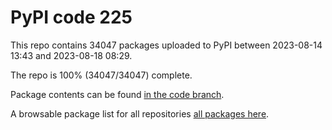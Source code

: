# PyPI code 225

This repo contains 34047 packages uploaded to PyPI between 
2023-08-14 13:43 and 2023-08-18 08:29.

The repo is 100% (34047/34047) complete.

Package contents can be found [in the code branch](https://github.com/pypi-data/pypi-mirror-225/tree/code/packages).

A browsable package list for all repositories [all packages here](https://pypi-data.github.io/website/repositories/pypi-mirror-225).


